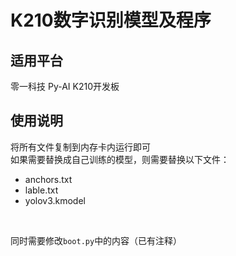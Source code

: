# K210数字识别模型及程序
## 适用平台
零一科技 Py-AI K210开发板

## 使用说明
将所有文件复制到内存卡内运行即可<br>
如果需要替换成自己训练的模型，则需要替换以下文件：<br>
 - anchors.txt
 - lable.txt
 - yolov3.kmodel
<br>

同时需要修改`boot.py`中的内容（已有注释）